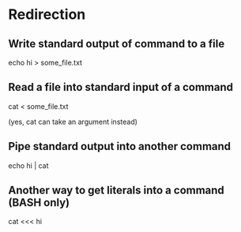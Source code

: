 # Redirection

## Write standard output of command to a file

echo hi > some_file.txt

## Read a file into standard input of a command

cat < some_file.txt

(yes, cat can take an argument instead)

## Pipe standard output into another command

echo hi | cat

## Another way to get literals into a command (BASH only)

cat <<< hi
